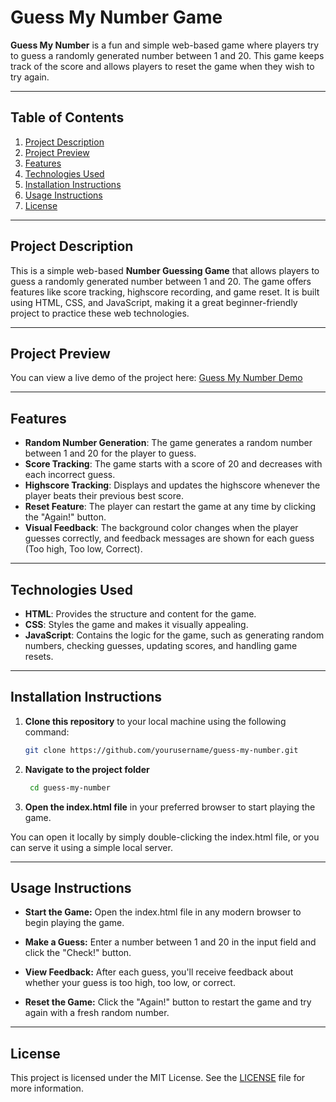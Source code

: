# Guess My Number Game

**Guess My Number** is a fun and simple web-based game where players try to guess a randomly generated number between 1 and 20. This game keeps track of the score and allows players to reset the game when they wish to try again.

---

## Table of Contents

1. [Project Description](#project-description)
2. [Project Preview](#project-preview)
3. [Features](#features)
4. [Technologies Used](#technologies-used)
5. [Installation Instructions](#installation-instructions)
6. [Usage Instructions](#usage-instructions)
7. [License](#license)

---

## Project Description

This is a simple web-based **Number Guessing Game** that allows players to guess a randomly generated number between 1 and 20. The game offers features like score tracking, highscore recording, and game reset. It is built using HTML, CSS, and JavaScript, making it a great beginner-friendly project to practice these web technologies.

---

## Project Preview

You can view a live demo of the project here: [Guess My Number Demo](https://randomguesser.netlify.app/)

---

## Features

- **Random Number Generation**: The game generates a random number between 1 and 20 for the player to guess.
- **Score Tracking**: The game starts with a score of 20 and decreases with each incorrect guess.
- **Highscore Tracking**: Displays and updates the highscore whenever the player beats their previous best score.
- **Reset Feature**: The player can restart the game at any time by clicking the "Again!" button.
- **Visual Feedback**: The background color changes when the player guesses correctly, and feedback messages are shown for each guess (Too high, Too low, Correct).

---

## Technologies Used

- **HTML**: Provides the structure and content for the game.
- **CSS**: Styles the game and makes it visually appealing.
- **JavaScript**: Contains the logic for the game, such as generating random numbers, checking guesses, updating scores, and handling game resets.

---

## Installation Instructions

1. **Clone this repository** to your local machine using the following command:

   ```bash
   git clone https://github.com/yourusername/guess-my-number.git
   ```

2. **Navigate to the project folder**

   ```bash
    cd guess-my-number
   ```

3. **Open the index.html file** in your preferred browser to start playing the game.

You can open it locally by simply double-clicking the index.html file, or you can serve it using a simple local server.

---

## Usage Instructions

- **Start the Game:** Open the index.html file in any modern browser to begin playing the game.

- **Make a Guess:** Enter a number between 1 and 20 in the input field and click the "Check!" button.

- **View Feedback:** After each guess, you'll receive feedback about whether your guess is too high, too low, or correct.

- **Reset the Game:** Click the "Again!" button to restart the game and try again with a fresh random number.

---

## License

This project is licensed under the MIT License. See the [LICENSE](./LICENSE) file for more information.
